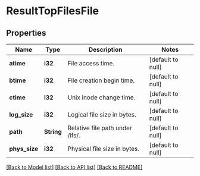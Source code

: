 # ResultTopFilesFile

## Properties
Name | Type | Description | Notes
------------ | ------------- | ------------- | -------------
**atime** | **i32** | File access time. | [default to null]
**btime** | **i32** | File creation begin time. | [default to null]
**ctime** | **i32** | Unix inode change time. | [default to null]
**log_size** | **i32** | Logical file size in bytes. | [default to null]
**path** | **String** | Relative file path under /ifs/. | [default to null]
**phys_size** | **i32** | Physical file size in bytes. | [default to null]

[[Back to Model list]](../README.md#documentation-for-models) [[Back to API list]](../README.md#documentation-for-api-endpoints) [[Back to README]](../README.md)


